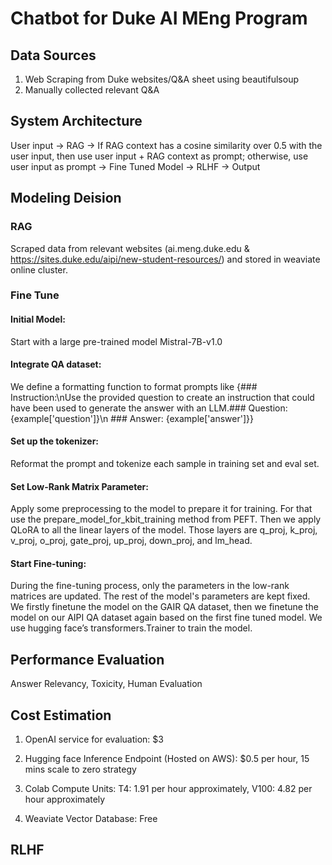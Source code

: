 # Chatbot for Duke AI MEng Program

## Data Sources
1. Web Scraping from Duke websites/Q&A sheet using beautifulsoup
2. Manually collected relevant Q&A

## System Architecture 
User input -> RAG -> If RAG context has a cosine similarity over 0.5 with the user input, then use user input + RAG context as prompt; otherwise, use user input as prompt -> Fine Tuned Model -> RLHF -> Output

## Modeling Deision
### RAG
Scraped data from relevant websites (ai.meng.duke.edu & https://sites.duke.edu/aipi/new-student-resources/) and stored in weaviate online cluster.

### Fine Tune
#### Initial Model: 

Start with a large pre-trained model Mistral-7B-v1.0


#### Integrate QA dataset: 

We define a formatting function to format prompts like {### Instruction:\nUse the provided question to create an instruction that could have been used to generate the answer with an LLM.### Question: {example['question']}\n ### <ans> Answer: {example['answer']}</ans>}


#### Set up the tokenizer: 

Reformat the prompt and tokenize each sample in training set and eval set.


#### Set Low-Rank Matrix Parameter: 

Apply some preprocessing to the model to prepare it for training. For that use the prepare_model_for_kbit_training method from PEFT. Then we apply QLoRA to all the linear layers of the model. Those layers are q_proj, k_proj, v_proj, o_proj, gate_proj, up_proj, down_proj, and lm_head.


#### Start Fine-tuning: 

During the fine-tuning process, only the parameters in the low-rank matrices are updated. The rest of the model's parameters are kept fixed. We firstly finetune the model on the GAIR QA dataset, then we finetune the model on our AIPI QA dataset again based on the first fine tuned model. We use hugging face’s transformers.Trainer to train the model.

## Performance Evaluation
Answer Relevancy, Toxicity, Human Evaluation

## Cost Estimation
1. OpenAI service for evaluation: $3

2. Hugging face Inference Endpoint (Hosted on AWS): $0.5 per hour, 15 mins scale to zero strategy

3. Colab Compute Units: T4:  1.91 per hour approximately, V100: 4.82 per hour approximately

4. Weaviate Vector Database: Free


## RLHF

